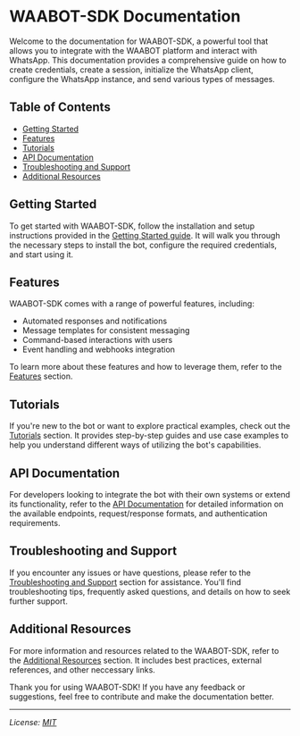 # WAABOT-SDK Documentation

Welcome to the documentation for WAABOT-SDK, a powerful tool that allows you to integrate with the WAABOT platform and interact with WhatsApp. This documentation provides a comprehensive guide on how to create credentials, create a session, initialize the WhatsApp client, configure the WhatsApp instance, and send various types of messages.

## Table of Contents
- [Getting Started](getting-started/index.md)
- [Features](xtra-resources/bot-features.md)
- [Tutorials](best-practices/use-cases.md)
- [API Documentation](integration-customization/api-documentation/index.md)
- [Troubleshooting and Support](troubleshooting-support/index.md)
- [Additional Resources](xtra-resources/index.md)

## Getting Started
To get started with WAABOT-SDK, follow the installation and setup instructions provided in the [Getting Started guide](getting-started/index.md). It will walk you through the necessary steps to install the bot, configure the required credentials, and start using it.

## Features
WAABOT-SDK comes with a range of powerful features, including:
- Automated responses and notifications
- Message templates for consistent messaging
- Command-based interactions with users
- Event handling and webhooks integration

To learn more about these features and how to leverage them, refer to the [Features](xtra-resources/bot-features.md) section.

## Tutorials
If you're new to the bot or want to explore practical examples, check out the [Tutorials](best-practices/use-cases.md) section. It provides step-by-step guides and use case examples to help you understand different ways of utilizing the bot's capabilities.

## API Documentation
For developers looking to integrate the bot with their own systems or extend its functionality, refer to the [API Documentation](integration-customization/api-documentation/index.md) for detailed information on the available endpoints, request/response formats, and authentication requirements.

## Troubleshooting and Support
If you encounter any issues or have questions, please refer to the [Troubleshooting and Support](troubleshooting-support/index.md) section for assistance. You'll find troubleshooting tips, frequently asked questions, and details on how to seek further support.

## Additional Resources
For more information and resources related to the WAABOT-SDK, refer to the [Additional Resources](xtra-resources/index.md) section. It includes best practices, external references, and other neccessary links.

Thank you for using WAABOT-SDK! If you have any feedback or suggestions, feel free to contribute and make the documentation better.

---
*License: [MIT](license.md)*
